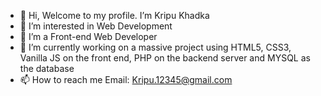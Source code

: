 - 👋 Hi, Welcome to my profile. I’m Kripu Khadka
- 👀 I’m interested in Web Development
- 🌱 I’m  a Front-end Web Developer
- 💞️ I’m currently working on a massive project using HTML5, CSS3, Vanilla JS on the front end, PHP on the backend server and MYSQL as the database
- 📫 How to reach me Email: Kripu.12345@gmail.com

<!---
Kripu77/Kripu77 is a ✨ special ✨ repository because its `README.md` (this file) appears on your GitHub profile.
You can click the Preview link to take a look at your changes.
--->
